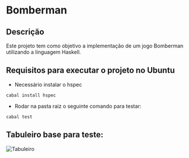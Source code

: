 # Bomberman

## Descrição

Este projeto tem como objetivo a implementação de um jogo Bomberman utilizando a linguagem Haskell.

## Requisitos para executar o projeto no Ubuntu

* Necessário instalar o hspec

```cabal install hspec```

* Rodar na pasta raiz o seguinte comando para testar:

```cabal test```

## Tabuleiro base para teste:

![Tabuleiro](images/tabuleiro.png)
